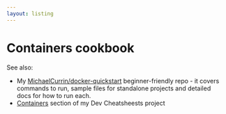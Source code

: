 ```yaml
---
layout: listing
---
```

# Containers cookbook

See also:

- My [MichaelCurrin/docker-quickstart](https://github.com/MichaelCurrin/docker-quickstart) beginner-friendly repo - it covers commands to run, sample files for standalone projects and detailed docs for how to run each.
- [Containers](https://michaelcurrin.github.io/dev-cheatsheets/cheatsheets/containers/) section of my Dev Cheatsheests project
